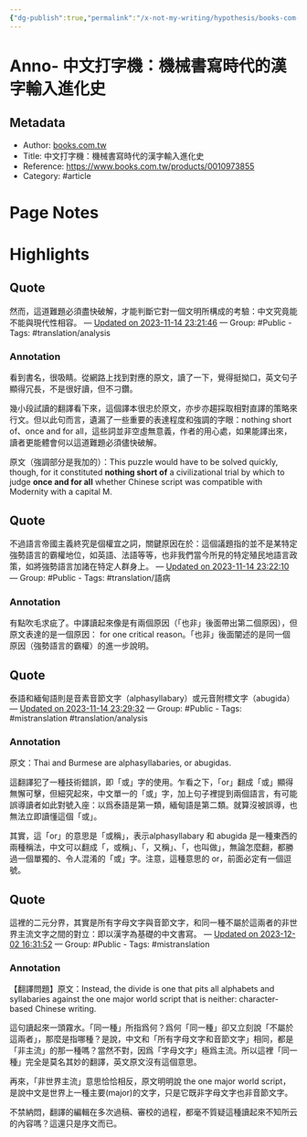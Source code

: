 ```yaml
---
{"dg-publish":true,"permalink":"/x-not-my-writing/hypothesis/books-com-tw//","noteIcon":"2"}
---
```



# Anno- 中文打字機：機械書寫時代的漢字輸入進化史

## Metadata
- Author: [books.com.tw]()
- Title: 中文打字機：機械書寫時代的漢字輸入進化史
- Reference: https://www.books.com.tw/products/0010973855
- Category: #article

# Page Notes
# Highlights
## Quote
然而，這道難題必須盡快破解，才能判斷它對一個文明所構成的考驗：中文究竟能不能與現代性相容。 
— [Updated on 2023-11-14 23:21:46](https://hyp.is/1bY0RoNJEe62bD_MqoVaLg/www.books.com.tw/products/0010973855) — Group: #Public
    - Tags:  #translation/analysis 
    
### Annotation
看到書名，很吸睛。從網路上找到對應的原文，讀了一下，覺得挺拗口，英文句子顯得冗長，不是很好讀，但不刁鑽。

幾小段試讀的翻譯看下來，這個譯本很忠於原文，亦步亦趨採取相對直譯的策略來行文。但以此句而言，遺漏了一些重要的表達程度和強調的字眼：nothing short of、once and for all，這些詞並非空虛無意義，作者的用心處，如果能譯出來，讀者更能體會何以這道難題必須儘快破解。

原文（強調部分是我加的）：This puzzle would have to be solved quickly, though, for it constituted **nothing short of** a civilizational trial by which to judge **once and for all** whether Chinese script was compatible with Modernity with a capital M.
## Quote
不過語言帝國主義終究是個權宜之詞，關鍵原因在於：這個議題指的並不是某特定強勢語言的霸權地位，如英語、法語等等，也非我們當今所見的特定殖民地語言政策，如將強勢語言加諸在特定人群身上。 
— [Updated on 2023-11-14 23:22:10](https://hyp.is/5cvLJINKEe6k7dP2AaxLAA/www.books.com.tw/products/0010973855) — Group: #Public
    - Tags:  #translation/語病 
    
### Annotation
有點吹毛求疵了。中譯讀起來像是有兩個原因（「也非」後面帶出第二個原因），但原文表達的是一個原因： for one critical reason。「也非」後面闡述的是同一個原因（強勢語言的霸權）的進一步說明。
## Quote
泰語和緬甸語則是音素音節文字（alphasyllabary）或元音附標文字（abugida） 
— [Updated on 2023-11-14 23:29:32](https://hyp.is/LSOWfINMEe6YTcM4lkryHQ/www.books.com.tw/products/0010973855) — Group: #Public
    - Tags:  #mistranslation  #translation/analysis 
    
### Annotation
原文：Thai and Burmese are alphasyllabaries, or abugidas.

這翻譯犯了一種技術錯誤，即「或」字的使用。乍看之下，「or」翻成「或」顯得無懈可擊，但細究起來，中文單一的「或」字，加上句子裡提到兩個語言，有可能誤導讀者如此對號入座：以爲泰語是第一類，緬甸語是第二類。就算沒被誤導，也無法立即讀懂這個「或」。

其實，這「or」的意思是「或稱」，表示alphasyllabary 和 abugida 是一種東西的兩種稱法，中文可以翻成「，或稱」、「，又稱」、「，也叫做」，無論怎麼翻，都勝過一個單獨的、令人混淆的「或」字。注意，這種意思的 or，前面必定有一個逗號。
## Quote
這裡的二元分界，其實是所有字母文字與音節文字，和同一種不屬於這兩者的非世界主流文字之間的對立：即以漢字為基礎的中文書寫。 
— [Updated on 2023-12-02 16:31:52](https://hyp.is/Vvn78oNNEe6cL_-XFkmsOA/www.books.com.tw/products/0010973855) — Group: #Public
    - Tags:  #mistranslation 
    
### Annotation
【翻譯問題】原文：Instead, the divide is one that pits all alphabets and syllabaries against the one major world script that is neither: character-based Chinese writing.

這句讀起來一頭霧水。「同一種」所指爲何？爲何「同一種」卻又立刻說「不屬於這兩者」，那麼是指哪種？是說，中文和「所有字母文字和音節文字」相同，都是「非主流」的那一種嗎？當然不對，因爲「字母文字」極爲主流。所以這裡「同一種」完全是莫名其妙的翻譯，英文原文沒有這個意思。

再來，「非世界主流」意思恰恰相反，原文明明說 the one major world script，是說中文是世界上一種主要(major)的文字，只是它既非字母文字也非音節文字。

不禁納悶，翻譯的編輯在多次過稿、審校的過程，都毫不質疑這種讀起來不知所云的內容嗎？這還只是序文而已。






















